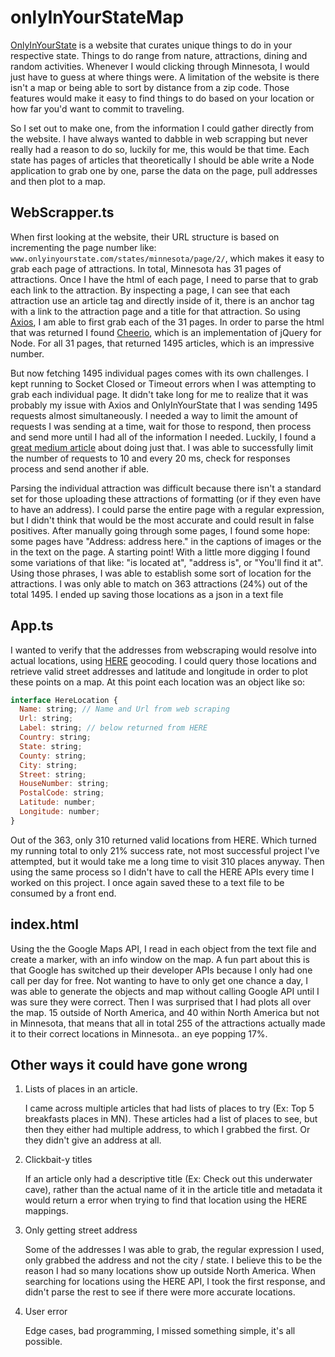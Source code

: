 # onlyInYourStateMap

[OnlyInYourState](https://www.onlyinyourstate.com) is a website that curates unique things to do in your respective state. Things to do range from nature, attractions, dining and random activities. Whenever I would clicking through Minnesota, I would just have to guess at where things were. A limitation of the website is there isn't a map or being able to sort by distance from a zip code. Those features would make it easy to find things to do based on your location or how far you'd want to commit to traveling. 

So I set out to make one, from the information I could gather directly from the website. I have always wanted to dabble in web scrapping but never really had a reason to do so, luckily for me, this would be that time. Each state has pages of articles that theoretically I should be able write a Node application to grab one by one, parse the data on the page, pull addresses and then plot to a map. 

## WebScrapper.ts

When first looking at the website, their URL structure is based on incrementing the page number like: ```www.onlyinyourstate.com/states/minnesota/page/2/```, which makes it easy to grab each page of attractions. In total, Minnesota has 31 pages of attractions. Once I have the html of each page, I need to parse that to grab each link to the attraction. By inspecting a page, I can see that each attraction use an article tag and directly inside of it, there is an anchor tag with a link to the attraction page and a title for that attraction. So using [Axios](https://github.com/axios/axios), I am able to first grab each of the 31 pages. In order to parse the html that was returned I found [Cheerio](https://github.com/cheeriojs/cheerio), which is an implementation of jQuery for Node. For all 31 pages, that returned 1495 articles, which is an impressive number. 

But now fetching 1495 individual pages comes with its own challenges. I kept running to Socket Closed or Timeout errors when I was attempting to grab each individual page. It didn't take long for me to realize that it was probably my issue with Axios and OnlyInYourState that I was sending 1495 requests almost simultaneously. I needed a way to limit the amount of requests I was sending at a time, wait for those to respond, then process and send more until I had all of the information I needed. Luckily, I found a [great medium article](https://medium.com/@matthew_1129/axios-js-maximum-concurrent-requests-b15045eb69d0) about doing just that. I was able to successfully limit the number of requests to 10 and every 20 ms, check for responses process and send another if able. 

Parsing the individual attraction was difficult because there isn't a standard set for those uploading these attractions of formatting (or if they even have to have an address). I could parse the entire page with a regular expression, but I didn't think that would be the most accurate and could result in false positives. After manually going through some pages, I found some hope: some pages have "Address: address here." in the captions of images or the in the text on the page. A starting point! With a little more digging I found some variations of that like: "is located at", "address is", or "You'll find it at". Using those phrases, I was able to establish some sort of location for the attractions. I was only able to match on 363 attractions (24%) out of the total 1495. I ended up saving those locations as a json in a text file 

## App.ts

I wanted to verify that the addresses from webscraping would resolve into actual locations, using [HERE](https://developer.here.com/) geocoding. I could query those locations and retrieve valid street addresses and latitude and longitude in order to plot these points on a map. At this point each location was an object like so:

```javascript
interface HereLocation {
  Name: string; // Name and Url from web scraping
  Url: string;
  Label: string; // below returned from HERE
  Country: string;
  State: string;
  County: string;
  City: string;
  Street: string;
  HouseNumber: string;
  PostalCode: string;
  Latitude: number;
  Longitude: number;
}
```
Out of the 363, only 310 returned valid locations from HERE. Which turned my running total to only 21% success rate, not most successful project I've attempted, but it would take me a long time to visit 310 places anyway. Then using the same process so I didn't have to call the HERE APIs every time I worked on this project. I once again saved these to a text file to be consumed by a front end.

## index.html

Using the the Google Maps API, I read in each object from the text file and create a marker, with an info window on the map. A fun part about this is that Google has switched up their developer APIs because I only had one call per day for free. Not wanting to have to only get one chance a day, I was able to generate the objects and map without calling Google API until I was sure they were correct. Then I was surprised that I had plots all over the map. 15 outside of North America, and 40 within North America but not in Minnesota, that means that all in total 255 of the attractions actually made it to their correct locations in Minnesota.. an eye popping 17%.

## Other ways it could have gone wrong

1. Lists of places in an article.

   I came across multiple articles that had lists of places to try (Ex: Top 5 breakfasts places in MN). These articles had a list of places to see, but then they either had multiple address, to which I grabbed the first. Or they didn't give an address at all.

2. Clickbait-y titles

   If an article only had a descriptive title (Ex: Check out this underwater cave), rather than the actual name of it in the article title and metadata it would return a error when trying to find that location using the HERE mappings.

3. Only getting street address

   Some of the addresses I was able to grab, the regular expression I used, only grabbed the address and not the city / state. I believe this to be the reason I had so many locations show up outside North America. When searching for locations using the HERE API, I took the first response, and didn't parse the rest to see if there were more accurate locations.

4. User error

   Edge cases, bad programming, I missed something simple, it's all possible.